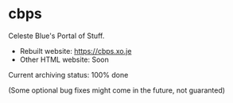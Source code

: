 # cbps

Celeste Blue's Portal of Stuff.

- Rebuilt website: https://cbps.xo.je
- Other HTML website: Soon

Current archiving status: 100% done

(Some optional bug fixes might come in the future, not guaranted)
